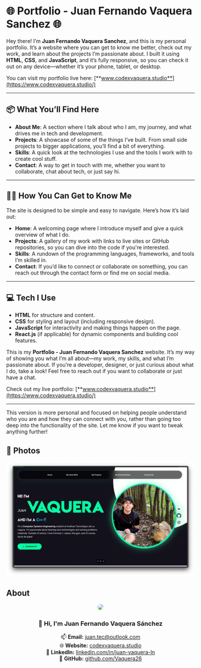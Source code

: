 # 🌐 **Portfolio - Juan Fernando Vaquera Sanchez** 🌐

Hey there! I’m **Juan Fernando Vaquera Sanchez**, and this is my personal portfolio. It’s a website where you can get to know me better, check out my work, and learn about the projects I’m passionate about. I built it using **HTML**, **CSS**, and **JavaScript**, and it’s fully responsive, so you can check it out on any device—whether it’s your phone, tablet, or desktop.

You can visit my portfolio live here: [**www.codexvaquera.studio**](https://www.codexvaquera.studio/)

---

## 📦 **What You’ll Find Here**
- **About Me**: A section where I talk about who I am, my journey, and what drives me in tech and development.
- **Projects**: A showcase of some of the things I’ve built. From small side projects to bigger applications, you’ll find a bit of everything.
- **Skills**: A quick look at the technologies I use and the tools I work with to create cool stuff.
- **Contact**: A way to get in touch with me, whether you want to collaborate, chat about tech, or just say hi.

---

## 🧑‍💻 **How You Can Get to Know Me**
The site is designed to be simple and easy to navigate. Here’s how it’s laid out:
- **Home**: A welcoming page where I introduce myself and give a quick overview of what I do.
- **Projects**: A gallery of my work with links to live sites or GitHub repositories, so you can dive into the code if you're interested.
- **Skills**: A rundown of the programming languages, frameworks, and tools I’m skilled in.
- **Contact**: If you’d like to connect or collaborate on something, you can reach out through the contact form or find me on social media.

---

## 💻 **Tech I Use**
- **HTML** for structure and content.
- **CSS** for styling and layout (including responsive design).
- **JavaScript** for interactivity and making things happen on the page.
- **React.js** (if applicable) for dynamic components and building cool features.

This is my **Portfolio - Juan Fernando Vaquera Sanchez** website. It’s my way of showing you what I’m all about—my work, my skills, and what I’m passionate about. If you’re a developer, designer, or just curious about what I do, take a look! Feel free to reach out if you want to collaborate or just have a chat.

Check out my live portfolio: [**www.codexvaquera.studio**](https://www.codexvaquera.studio/)

---

This version is more personal and focused on helping people understand who you are and how they can connect with you, rather than going too deep into the functionality of the site. Let me know if you want to tweak anything further!
## 📸  Photos

![Juan Fernando Vaquera Sanchez](https://github.com/Vaquera26/Portfolio-Juan-Vaquera-Website/blob/master/Photos/Portfolio.jpeg?raw=true)

## About
<div align="center">
  <img src="https://firebasestorage.googleapis.com/v0/b/vaquera-github.firebasestorage.app/o/Juan-Fernando-Vaquera-Sanchez-Images%2FJuan%20Fernando%20Vaquera.PNG?alt=media&token=35ba9787-1dd1-41ac-a253-d7eacb022247" width="150" style="border-radius:50%;">

  ### 👋 Hi, I'm **Juan Fernando Vaquera Sánchez**  

  📫 **Email:** [juan.tec@outlook.com](mailto:juan.tec@outlook.com)  
  🌐 **Website:** [codexvaquera.studio](https://www.codexvaquera.studio/)  
  💼 **LinkedIn:** [linkedin.com/in/juan-vaquera-ln](https://www.linkedin.com/in/juan-vaquera-ln/)  
  🐙 **GitHub:** [github.com/Vaquera26](https://github.com/Vaquera26)  
  
</div>

